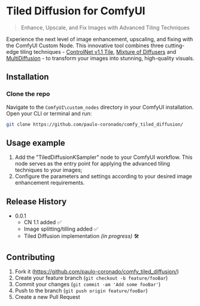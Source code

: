 # Tiled Diffusion for ComfyUI
> Enhance, Upscale, and Fix Images with Advanced Tiling Techniques

Experience the next level of image enhancement, upscaling, and fixing with the ComfyUI Custom Node. This innovative tool combines three cutting-edge tiling techniques - [ControlNet v1.1 Tile](https://github.com/lllyasviel/ControlNet-v1-1-nightly), [Mixture of Diffusers](https://github.com/albarji/mixture-of-diffusers) and [MultiDiffusion](https://multidiffusion.github.io/) - to transform your images into stunning, high-quality visuals.

## Installation

### Clone the repo

Navigate to the `ComfyUI\custom_nodes` directory in your ComfyUI installation. Open your CLI or terminal and run:

```sh
git clone https://github.com/paulo-coronado/comfy_tiled_diffusion/
```

## Usage example

1. Add the "TiledDiffusionKSampler" node to your ComfyUI workflow. This node serves as the entry point for applying the advanced tiling techniques to your images;
2. Configure the parameters and settings according to your desired image enhancement requirements.

## Release History

* 0.0.1
    * CN 1.1 added ✅
    * Image splitting/tilling added ✅
    * Tiled Diffusion implementation *(in progress)* 🛠️

## Contributing

1. Fork it (<https://github.com/paulo-coronado/comfy_tiled_diffusion/>)
2. Create your feature branch (`git checkout -b feature/fooBar`)
3. Commit your changes (`git commit -am 'Add some fooBar'`)
4. Push to the branch (`git push origin feature/fooBar`)
5. Create a new Pull Request
